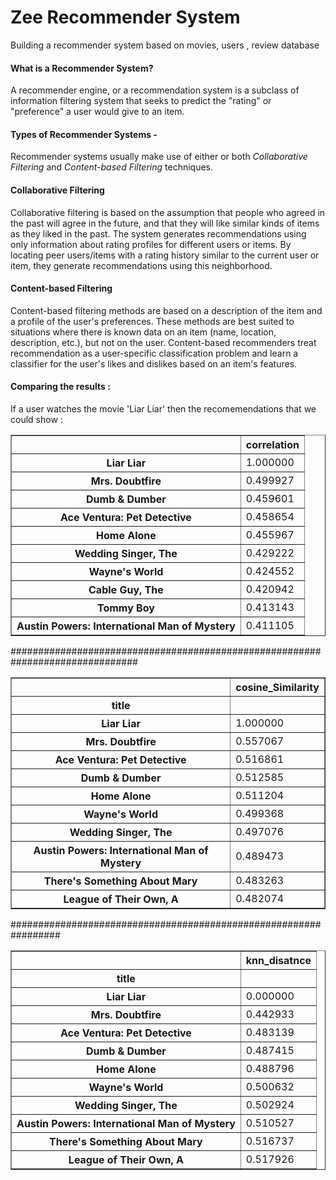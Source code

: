 #  Zee Recommender System
 Building a recommender system based on movies, users , review database

#### **What is a Recommender System?**

A recommender engine, or a recommendation system is a subclass of information filtering system that seeks to predict the "rating" or "preference" a user would give to an item.

#### **Types of Recommender Systems -**

Recommender systems usually make use of either or both *Collaborative Filtering* and *Content-based Filtering* techniques.

#### **Collaborative Filtering**

Collaborative filtering is based on the assumption that people who agreed in the past will agree in the future, and that they will like similar kinds of items as they liked in the past. The system generates recommendations using only information about rating profiles for different users or items. By locating peer users/items with a rating history similar to the current user or item, they generate recommendations using this neighborhood.

#### **Content-based Filtering**

Content-based filtering methods are based on a description of the item and a profile of the user's preferences. These methods are best suited to situations where there is known data on an item (name, location, description, etc.), but not on the user. Content-based recommenders treat recommendation as a user-specific classification problem and learn a classifier for the user's likes and dislikes based on an item's features.

#### Comparing the results :  

If a user watches the movie 'Liar Liar'  then the  recomemendations that we could show :

<div>

</style>
<table border="1" class="dataframe">
  <thead>
    <tr style="text-align: right;">
      <th></th>
      <th>correlation</th>
    </tr>
  </thead>
  <tbody>
    <tr>
      <th>Liar Liar</th>
      <td>1.000000</td>
    </tr>
    <tr>
      <th>Mrs. Doubtfire</th>
      <td>0.499927</td>
    </tr>
    <tr>
      <th>Dumb &amp; Dumber</th>
      <td>0.459601</td>
    </tr>
    <tr>
      <th>Ace Ventura: Pet Detective</th>
      <td>0.458654</td>
    </tr>
    <tr>
      <th>Home Alone</th>
      <td>0.455967</td>
    </tr>
    <tr>
      <th>Wedding Singer, The</th>
      <td>0.429222</td>
    </tr>
    <tr>
      <th>Wayne's World</th>
      <td>0.424552</td>
    </tr>
    <tr>
      <th>Cable Guy, The</th>
      <td>0.420942</td>
    </tr>
    <tr>
      <th>Tommy Boy</th>
      <td>0.413143</td>
    </tr>
    <tr>
      <th>Austin Powers: International Man of Mystery</th>
      <td>0.411105</td>
    </tr>
  </tbody>
</table>
</div>

############################################################################### 

<div>

</style>
<table border="1" class="dataframe">
  <thead>
    <tr style="text-align: right;">
      <th></th>
      <th>cosine_Similarity</th>
    </tr>
    <tr>
      <th>title</th>
      <th></th>
    </tr>
  </thead>
  <tbody>
    <tr>
      <th>Liar Liar</th>
      <td>1.000000</td>
    </tr>
    <tr>
      <th>Mrs. Doubtfire</th>
      <td>0.557067</td>
    </tr>
    <tr>
      <th>Ace Ventura: Pet Detective</th>
      <td>0.516861</td>
    </tr>
    <tr>
      <th>Dumb &amp; Dumber</th>
      <td>0.512585</td>
    </tr>
    <tr>
      <th>Home Alone</th>
      <td>0.511204</td>
    </tr>
    <tr>
      <th>Wayne's World</th>
      <td>0.499368</td>
    </tr>
    <tr>
      <th>Wedding Singer, The</th>
      <td>0.497076</td>
    </tr>
    <tr>
      <th>Austin Powers: International Man of Mystery</th>
      <td>0.489473</td>
    </tr>
    <tr>
      <th>There's Something About Mary</th>
      <td>0.483263</td>
    </tr>
    <tr>
      <th>League of Their Own, A</th>
      <td>0.482074</td>
    </tr>
  </tbody>
</table>
</div>

################################################################# 

<div>

</style>
<table border="1" class="dataframe">
  <thead>
    <tr style="text-align: right;">
      <th></th>
      <th>knn_disatnce</th>
    </tr>
    <tr>
      <th>title</th>
      <th></th>
    </tr>
  </thead>
  <tbody>
    <tr>
      <th>Liar Liar</th>
      <td>0.000000</td>
    </tr>
    <tr>
      <th>Mrs. Doubtfire</th>
      <td>0.442933</td>
    </tr>
    <tr>
      <th>Ace Ventura: Pet Detective</th>
      <td>0.483139</td>
    </tr>
    <tr>
      <th>Dumb &amp; Dumber</th>
      <td>0.487415</td>
    </tr>
    <tr>
      <th>Home Alone</th>
      <td>0.488796</td>
    </tr>
    <tr>
      <th>Wayne's World</th>
      <td>0.500632</td>
    </tr>
    <tr>
      <th>Wedding Singer, The</th>
      <td>0.502924</td>
    </tr>
    <tr>
      <th>Austin Powers: International Man of Mystery</th>
      <td>0.510527</td>
    </tr>
    <tr>
      <th>There's Something About Mary</th>
      <td>0.516737</td>
    </tr>
    <tr>
      <th>League of Their Own, A</th>
      <td>0.517926</td>
    </tr>
  </tbody>
</table>
</div>
